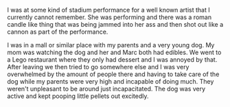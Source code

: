 I was at some kind of stadium performance for a well known artist that I currently cannot remember. She was performing and there was a roman candle like thing that was being jammed into her ass and then shot out like a cannon as part of the performance.

I was in a mall or similar place with my parents and a very young dog. My mom was watching the dog and her and Marc both had edibles. We went to a Lego restaurant where they only had dessert and I was annoyed by that. After leaving we then tried to go somewhere else and I was very overwhelmed by the amount of people there and having to take care of the dog while my parents were very high and incapable of doing much. They weren't unpleasant to be around just incapacitated. The dog was very active and kept pooping little pellets out excitedly.
